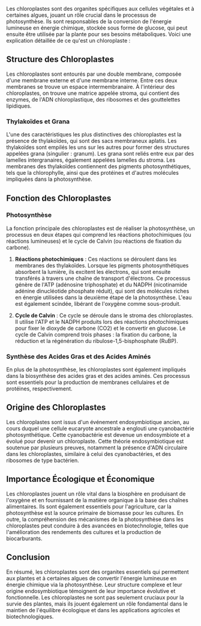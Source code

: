 Les chloroplastes sont des organites spécifiques aux cellules végétales et à certaines algues, jouant un rôle crucial dans le processus de photosynthèse. Ils sont responsables de la conversion de l'énergie lumineuse en énergie chimique, stockée sous forme de glucose, qui peut ensuite être utilisée par la plante pour ses besoins métaboliques. Voici une explication détaillée de ce qu'est un chloroplaste :

## Structure des Chloroplastes

Les chloroplastes sont entourés par une double membrane, composée d'une membrane externe et d'une membrane interne. Entre ces deux membranes se trouve un espace intermembranaire. À l'intérieur des chloroplastes, on trouve une matrice appelée stroma, qui contient des enzymes, de l'ADN chloroplastique, des ribosomes et des gouttelettes lipidiques.

### Thylakoïdes et Grana

L'une des caractéristiques les plus distinctives des chloroplastes est la présence de thylakoïdes, qui sont des sacs membraneux aplatis. Les thylakoïdes sont empilés les uns sur les autres pour former des structures appelées grana (singulier : granum). Les grana sont reliés entre eux par des lamelles intergranaires, également appelées lamelles du stroma. Les membranes des thylakoïdes contiennent des pigments photosynthétiques, tels que la chlorophylle, ainsi que des protéines et d'autres molécules impliquées dans la photosynthèse.

## Fonction des Chloroplastes

### Photosynthèse

La fonction principale des chloroplastes est de réaliser la photosynthèse, un processus en deux étapes qui comprend les réactions photochimiques (ou réactions lumineuses) et le cycle de Calvin (ou réactions de fixation du carbone).

1. **Réactions photochimiques** : Ces réactions se déroulent dans les membranes des thylakoïdes. Lorsque les pigments photosynthétiques absorbent la lumière, ils excitent les électrons, qui sont ensuite transférés à travers une chaîne de transport d'électrons. Ce processus génère de l'ATP (adénosine triphosphate) et du NADPH (nicotinamide adénine dinucléotide phosphate réduit), qui sont des molécules riches en énergie utilisées dans la deuxième étape de la photosynthèse. L'eau est également scindée, libérant de l'oxygène comme sous-produit.

2. **Cycle de Calvin** : Ce cycle se déroule dans le stroma des chloroplastes. Il utilise l'ATP et le NADPH produits lors des réactions photochimiques pour fixer le dioxyde de carbone (CO2) et le convertir en glucose. Le cycle de Calvin comprend trois phases : la fixation du carbone, la réduction et la régénération du ribulose-1,5-bisphosphate (RuBP).

### Synthèse des Acides Gras et des Acides Aminés

En plus de la photosynthèse, les chloroplastes sont également impliqués dans la biosynthèse des acides gras et des acides aminés. Ces processus sont essentiels pour la production de membranes cellulaires et de protéines, respectivement.

## Origine des Chloroplastes

Les chloroplastes sont issus d'un événement endosymbiotique ancien, au cours duquel une cellule eucaryote ancestrale a englouti une cyanobactérie photosynthétique. Cette cyanobactérie est devenue un endosymbiote et a évolué pour devenir un chloroplaste. Cette théorie endosymbiotique est soutenue par plusieurs preuves, notamment la présence d'ADN circulaire dans les chloroplastes, similaire à celui des cyanobactéries, et des ribosomes de type bactérien.

## Importance Écologique et Économique

Les chloroplastes jouent un rôle vital dans la biosphère en produisant de l'oxygène et en fournissant de la matière organique à la base des chaînes alimentaires. Ils sont également essentiels pour l'agriculture, car la photosynthèse est la source primaire de biomasse pour les cultures. En outre, la compréhension des mécanismes de la photosynthèse dans les chloroplastes peut conduire à des avancées en biotechnologie, telles que l'amélioration des rendements des cultures et la production de biocarburants.

## Conclusion

En résumé, les chloroplastes sont des organites essentiels qui permettent aux plantes et à certaines algues de convertir l'énergie lumineuse en énergie chimique via la photosynthèse. Leur structure complexe et leur origine endosymbiotique témoignent de leur importance évolutive et fonctionnelle. Les chloroplastes ne sont pas seulement cruciaux pour la survie des plantes, mais ils jouent également un rôle fondamental dans le maintien de l'équilibre écologique et dans les applications agricoles et biotechnologiques.